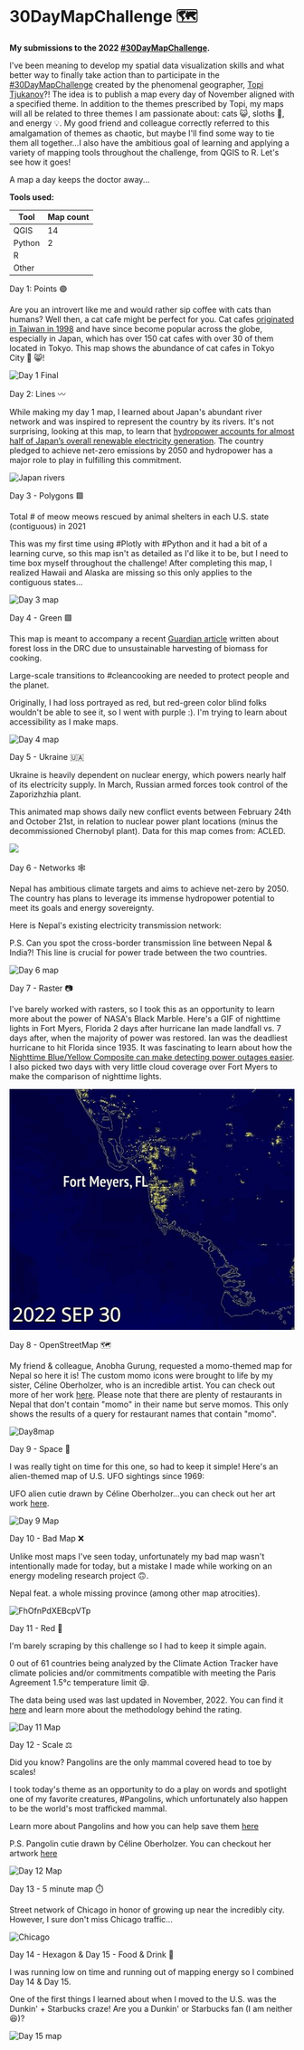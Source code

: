 # 30DayMapChallenge :world_map:

**My submissions to the 2022 [#30DayMapChallenge](https://www.achim-tack.org/30daymapchallenge).**

I've been meaning to develop my spatial data visualization skills and what better way to finally take action than to participate in the [#30DayMapChallenge](https://www.achim-tack.org/30daymapchallenge) created by the phenomenal geographer, [Topi Tjukanov](https://tjukanov.org/)?! The idea is to publish a map every day of November aligned with a specified theme. In addition to the themes prescribed by Topi, my maps will all be related to three themes I am passionate about: cats :smiley_cat:, sloths :sloth:, and energy :bulb:. My good friend and colleague correctly referred to this amalgamation of themes as chaotic, but maybe I'll find some way to tie them all together...I also have the ambitious goal of learning and applying a variety of mapping tools throughout the challenge, from QGIS to R. Let's see how it goes!

A map a day keeps the doctor away...

**Tools used:**

| Tool  | Map count| 
| ------|----------| 
| QGIS  |    14    | 
| Python|    2     | 
| R     |          | 
| Other |          | 

Day 1: Points 🟣

Are you an introvert like me and would rather sip coffee with cats than humans? Well then, a cat cafe might be perfect for you. Cat cafes [originated in Taiwan in 1998](https://catcafesd.com/about/#:~:text=One%20of%20the%20Japanese%20tourists,has%20over%20150%20cat%20cafes) and have since become popular across the globe, especially in Japan, which has over 150 cat cafes with over 30 of them located in Tokyo. This map shows the abundance of cat cafes in Tokyo City 🗼 😸!

![Day 1 Final](https://user-images.githubusercontent.com/92735518/199236089-add59eff-6ec5-44ad-b716-a037c9c3cda4.jpeg)

Day 2: Lines 〰️

While making my day 1 map, I learned about Japan's abundant river network and was inspired to represent the country by its rivers. It's not surprising, looking at this map, to learn that [hydropower accounts for almost half of Japan’s overall renewable electricity generation](https://www.hydropower.org/publications/2022-hydropower-status-report). The country pledged to achieve net-zero emissions by 2050 and hydropower has a major role to play in fulfilling this commitment.

![Japan rivers](https://user-images.githubusercontent.com/92735518/199490273-5f4c9829-1179-409f-b461-9118565ccdaa.jpeg)

Day 3 - Polygons 🟪

Total # of meow meows rescued by animal shelters in each U.S. state (contiguous) in 2021 

This was my first time using #Plotly with #Python and it had a bit of a learning curve, so this map isn't as detailed as I'd like it to be, but I need to time box myself throughout the challenge! After completing this map, I realized Hawaii and Alaska are missing so this only applies to the contiguous states...

![Day 3 map](https://user-images.githubusercontent.com/92735518/199975778-6c178f84-d943-4a3a-81f1-1180bfe471d0.png)

Day 4 - Green 🟩

This map is meant to accompany a recent [Guardian article](https://bit.ly/3WtwOmy) written about forest loss in the DRC due to unsustainable harvesting of biomass for cooking.

Large-scale transitions to #cleancooking are needed to protect people and the planet.

Originally, I had loss portrayed as red, but red-green color blind folks wouldn't be able to see it, so I went with purple :). I'm trying to learn about accessibility as I make maps.

![Day 4 map](https://user-images.githubusercontent.com/92735518/199975486-5a231442-51c5-4e6b-b41e-27e247aa217e.jpeg)

Day 5 - Ukraine 🇺🇦

Ukraine is heavily dependent on nuclear energy, which powers nearly half of its electricity supply. In March, Russian armed forces took control of the Zaporizhzhia plant.

This animated map shows daily new conflict events between February 24th and October 21st, in relation to nuclear power plant locations (minus the decommissioned Chernobyl plant). Data for this map comes from: ACLED.

![](https://github.com/aliciaoberholzer/30DayMapChallenge/blob/main/Day5Map.gif)

Day 6 - Networks 🕸️

Nepal has ambitious climate targets and aims to achieve net-zero by 2050. The country has plans to leverage its immense hydropower potential to meet its goals and energy sovereignty.

Here is Nepal's existing electricity transmission network:

P.S. Can you spot the cross-border transmission line between Nepal & India?! This line is crucial for power trade between the two countries.

![Day 6 map](https://user-images.githubusercontent.com/92735518/200190342-b6895278-8e9a-4c14-91c7-9b960721a2a8.jpeg)

Day 7 - Raster 📷

I've barely worked with rasters, so I took this as an opportunity to learn more about the power of NASA's Black Marble. Here's a GIF of nighttime lights in Fort Myers, Florida 2 days after hurricane Ian made landfall vs. 7 days after, when the majority of power was restored. Ian was the deadliest hurricane to hit Florida since 1935. It was fascinating to learn about how the [Nighttime Blue/Yellow Composite can make detecting power outages easier](https://www.earthdata.nasa.gov/learn/articles/black-marble-blue-yellow-composite). I also picked two days with very little cloud coverage over Fort Myers to make the comparison of nighttime lights.

![Day 7 map](https://github.com/aliciaoberholzer/30DayMapChallenge/blob/main/Day7map.gif)

Day 8 - OpenStreetMap 🗺️

My friend & colleague, Anobha Gurung, requested a momo-themed map for Nepal so here it is! The custom momo icons were brought to life by my sister, Céline Oberholzer, who is an incredible artist. You can check out more of her work [here](https://instagram.com/celineslines/). Please note that there are plenty of restaurants in Nepal that don't contain "momo" in their name but serve momos. This only shows the results of a query for restaurant names that contain "momo".

![Day8map](https://user-images.githubusercontent.com/92735518/201444227-bac2e83b-64e5-4c4d-ab2d-5851f2cbd04e.png)

Day 9 - Space 👾

I was really tight on time for this one, so had to keep it simple! Here's an alien-themed map of U.S. UFO sightings since 1969:

UFO alien cutie drawn by Céline Oberholzer...you can check out her art work [here](https://instagram.com/celineslines/).

![Day 9 Map](https://user-images.githubusercontent.com/92735518/201444373-79e50915-26c1-498a-9b82-033b990ac432.png)

Day 10 - Bad Map ❌

Unlike most maps I've seen today, unfortunately my bad map wasn't intentionally made for today, but a mistake I made while working on an energy modeling research project 🙃.

Nepal feat. a whole missing province (among other map atrocities).

![FhOfnPdXEBcpVTp](https://user-images.githubusercontent.com/92735518/201444444-e7814cc8-40c1-45f6-84e2-d28755c1b699.png)

Day 11 - Red 🔴

I'm barely scraping by this challenge so I had to keep it simple again.

0 out of 61 countries being analyzed by the Climate Action Tracker have climate policies and/or commitments compatible with meeting the Paris Agreement 1.5°c temperature limit 😪.

The data being used was last updated in November, 2022. You can find it [here](https://climateactiontracker.org/countries/) and learn more about the methodology behind the rating.

![Day 11 Map](https://user-images.githubusercontent.com/92735518/201444539-246ff8e4-82f1-412f-bb8d-4ce7ddb16e31.jpg)

Day 12 - Scale :balance_scale:	

Did you know? Pangolins are the only mammal covered head to toe by scales!

I took today's theme as an opportunity to do a play on words and spotlight one of my favorite creatures, #Pangolins, which unfortunately also happen to be the world's most trafficked mammal.

Learn more about Pangolins and how you can help save them [here](https://wildaid.org/three-ways-you-can-help-us-protect-pangolins/)

P.S. Pangolin cutie drawn by Céline Oberholzer. You can checkout her artwork [here](https://www.instagram.com/celineslines/)

![Day 12 Map](https://user-images.githubusercontent.com/92735518/202027204-ae4d04c8-97fe-441c-8aa7-031d6dce1081.jpg)

Day 13 - 5 minute map ⏱️

Street network of Chicago in honor of growing up near the incredibly city. However, I sure don't miss Chicago traffic...

![Chicago](https://user-images.githubusercontent.com/92735518/202027420-8341fb12-c347-4b52-8a29-a82083c8a588.png)

Day 14 - Hexagon & Day 15 - Food & Drink :doughnut:

I was running low on time and running out of mapping energy so I combined Day 14 & Day 15. 

One of the first things I learned about when I moved to the U.S. was the Dunkin' + Starbucks craze! Are you a Dunkin' or Starbucks fan (I am neither 😆)?

![Day 15 map](https://user-images.githubusercontent.com/92735518/202028748-5083d143-5fc7-4255-9bb5-44e643e9c070.jpg)
